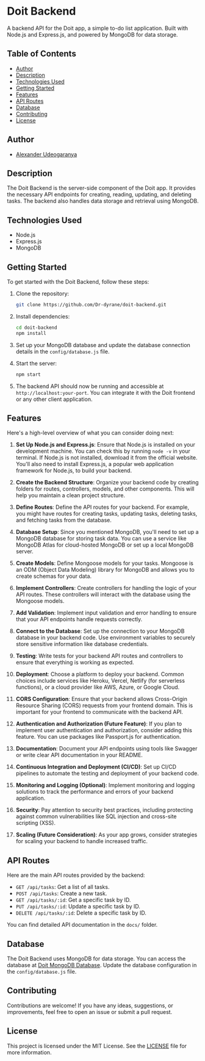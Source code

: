 # Doit Backend

A backend API for the Doit app, a simple to-do list application. Built with Node.js and Express.js, and powered by MongoDB for data storage.

## Table of Contents

- [Author](#author)
- [Description](#description)
- [Technologies Used](#technologies-used)
- [Getting Started](#getting-started)
- [Features](#features)
- [API Routes](#api-routes)
- [Database](#database)
- [Contributing](#contributing)
- [License](#license)

## Author

- [Alexander Udeogaranya](https://github.com/Dr-dyrane)

## Description

The Doit Backend is the server-side component of the Doit app. It provides the necessary API endpoints for creating, reading, updating, and deleting tasks. The backend also handles data storage and retrieval using MongoDB.

## Technologies Used

- Node.js
- Express.js
- MongoDB

## Getting Started

To get started with the Doit Backend, follow these steps:

1. Clone the repository:

   ```bash
   git clone https://github.com/Dr-dyrane/doit-backend.git
   ```

2. Install dependencies:

   ```bash
   cd doit-backend
   npm install
   ```

3. Set up your MongoDB database and update the database connection details in the `config/database.js` file.

4. Start the server:

   ```bash
   npm start
   ```

5. The backend API should now be running and accessible at `http://localhost:your-port`. You can integrate it with the Doit frontend or any other client application.

## Features

Here's a high-level overview of what you can consider doing next:

1. **Set Up Node.js and Express.js**: Ensure that Node.js is installed on your development machine. You can check this by running `node -v` in your terminal. If Node.js is not installed, download it from the official website. You'll also need to install Express.js, a popular web application framework for Node.js, to build your backend.

2. **Create the Backend Structure**: Organize your backend code by creating folders for routes, controllers, models, and other components. This will help you maintain a clean project structure.

3. **Define Routes**: Define the API routes for your backend. For example, you might have routes for creating tasks, updating tasks, deleting tasks, and fetching tasks from the database.

4. **Database Setup**: Since you mentioned MongoDB, you'll need to set up a MongoDB database for storing task data. You can use a service like MongoDB Atlas for cloud-hosted MongoDB or set up a local MongoDB server.

5. **Create Models**: Define Mongoose models for your tasks. Mongoose is an ODM (Object Data Modeling) library for MongoDB and allows you to create schemas for your data.

6. **Implement Controllers**: Create controllers for handling the logic of your API routes. These controllers will interact with the database using the Mongoose models.

7. **Add Validation**: Implement input validation and error handling to ensure that your API endpoints handle requests correctly.

8. **Connect to the Database**: Set up the connection to your MongoDB database in your backend code. Use environment variables to securely store sensitive information like database credentials.

9. **Testing**: Write tests for your backend API routes and controllers to ensure that everything is working as expected.

10. **Deployment**: Choose a platform to deploy your backend. Common choices include services like Heroku, Vercel, Netlify (for serverless functions), or a cloud provider like AWS, Azure, or Google Cloud.

11. **CORS Configuration**: Ensure that your backend allows Cross-Origin Resource Sharing (CORS) requests from your frontend domain. This is important for your frontend to communicate with the backend API.

12. **Authentication and Authorization (Future Feature)**: If you plan to implement user authentication and authorization, consider adding this feature. You can use packages like Passport.js for authentication.

13. **Documentation**: Document your API endpoints using tools like Swagger or write clear API documentation in your README.

14. **Continuous Integration and Deployment (CI/CD)**: Set up CI/CD pipelines to automate the testing and deployment of your backend code.

15. **Monitoring and Logging (Optional)**: Implement monitoring and logging solutions to track the performance and errors of your backend application.

16. **Security**: Pay attention to security best practices, including protecting against common vulnerabilities like SQL injection and cross-site scripting (XSS).

17. **Scaling (Future Consideration)**: As your app grows, consider strategies for scaling your backend to handle increased traffic.

## API Routes

Here are the main API routes provided by the backend:

- `GET /api/tasks`: Get a list of all tasks.
- `POST /api/tasks`: Create a new task.
- `GET /api/tasks/:id`: Get a specific task by ID.
- `PUT /api/tasks/:id`: Update a specific task by ID.
- `DELETE /api/tasks/:id`: Delete a specific task by ID.

You can find detailed API documentation in the `docs/` folder.

## Database

The Doit Backend uses MongoDB for data storage. You can access the database at [Doit MongoDB Database](https://doit-by-dyrane-db.netlify.app). Update the database configuration in the `config/database.js` file.

## Contributing

Contributions are welcome! If you have any ideas, suggestions, or improvements, feel free to open an issue or submit a pull request.

## License

This project is licensed under the MIT License. See the [LICENSE](LICENSE) file for more information.